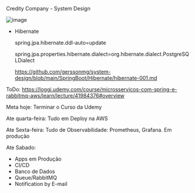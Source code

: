 Credity Company - System Design

![image](https://github.com/user-attachments/assets/10107956-9a42-4df4-b313-b17bfe8b5c3e)


- Hibernate

  spring.jpa.hibernate.ddl-auto=update

  spring.jpa.properties.hibernate.dialect=org.hibernate.dialect.PostgreSQLDialect

  https://github.com/gerssonmg/system-design/blob/main/SpringBoot/Hibernate/hibernate-001.md

ToDo:
https://loggi.udemy.com/course/microsservicos-com-spring-e-rabbitmq-aws/learn/lecture/41984376#overview

Meta hoje:
Terminar o Curso da Udemy

Ate quarta-feira:
Tudo em Deploy na AWS

Ate Sexta-feira:
Tudo de Observabilidade: Prometheus, Grafana.
Em produção


Ate Sabado:
- Apps em Produção
- CI/CD
- Banco de Dados
- Queue/RabbitMQ
- Notification by E-mail

